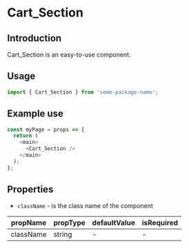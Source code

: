 # Cart_Section

<!-- STORY -->

## Introduction

Cart_Section is an easy-to-use component.

## Usage

```javascript
import { Cart_Section } from 'some-package-name';
```

## Example use

```javascript
const myPage = props => {
  return (
    <main>
      <Cart_Section />
    </main>
  );
};
```

## Properties

- `className` - is the class name of the component

| propName  | propType | defaultValue | isRequired |
| --------- | -------- | ------------ | ---------- |
| className | string   | -            | -          |

